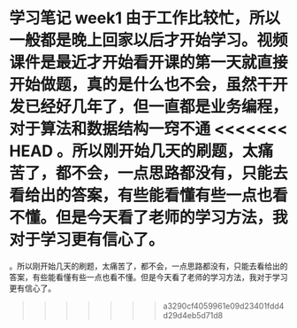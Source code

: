 学习笔记 week1
由于工作比较忙，所以一般都是晚上回家以后才开始学习。视频课件是最近才开始看开课的第一天就直接开始做题，真的是什么也不会，虽然干开发已经好几年了，但一直都是业务编程，对于算法和数据结构一窍不通
<<<<<<< HEAD
。所以刚开始几天的刷题，太痛苦了，都不会，一点思路都没有，只能去看给出的答案，有些能看懂有些一点也看不懂。但是今天看了老师的学习方法，我对于学习更有信心了。
=======
。所以刚开始几天的刷题，太痛苦了，都不会，一点思路都没有，只能去看给出的答案，有些能看懂有些一点也看不懂。但是今天看了老师的学习方法，我对于学习更有信心了。
>>>>>>> a3290cf4059961e09d23401fdd4d29d4eb5d71d8
